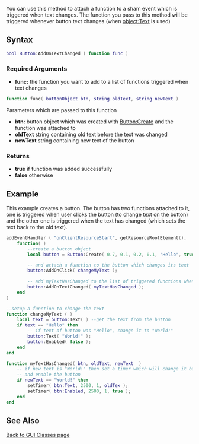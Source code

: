 <pageclass class="client" subcaption="GUI Class method"></pageclass>

You can use this method to attach a function to a sham event which is triggered when text changes. The function you pass to this method will be triggered whenever button text changes (when [object:Text](/GUI_Classes/GUISharedFuncs:Text.md "wikilink") is used)

Syntax
------

``` lua
bool Button:AddOnTextChanged ( function func )
```

### Required Arguments

-   **func:** the function you want to add to a list of functions triggered when text changes

  
``` lua
function func( buttonObject btn, string oldText, string newText )
```

Parameters which are passed to this function

-   **btn:** button object which was created with [Button:Create](/GUI_Classes/Button:Create.md "wikilink") and the function was attached to
-   **oldText** string containing old text before the text was changed
-   **newText** string containing new text of the button

### Returns

-   **true** if function was added successfully
-   **false** otherwise

Example
-------

This example creates a button. The button has two functions attached to it, one is triggered when user clicks the button (to change text on the button) and the other one is triggered when the text has changed (which sets the text back to the old text).

``` lua
addEventHandler ( "onClientResourceStart", getResourceRootElement(),
    function( )
        --create a button object
        local button = Button:Create( 0.7, 0.1, 0.2, 0.1, "Hello", true );

        -- and attach a function to the button which changes its text
        button:AddOnClick( changeMyText );

        -- add myTextHasChanged to the list of triggered functions when text changes
        button:AddOnTextChanged( myTextHasChanged );
    end
)

--setup a function to change the text
function changeMyText ( )
    local text = button:Text( ) --get the text from the button
    if text == "Hello" then
        -- if text of button was "Hello", change it to "World!"
        button:Text( "World!" );
        button:Enabled( false );
    end
end

function myTextHasChanged( btn, oldText, newText  )
    -- if new text is "World!" then set a timer which will change it back to old text (in this case "Hello")
    -- and enable the button
    if newText == "World!" then
        setTimer( btn:Text, 2500, 1, oldTex );
        setTimer( btn:Enabled, 2500, 1, true );
    end
end
```

See Also
--------

[Back to GUI Classes page](/GUI_Classes.md "wikilink")
